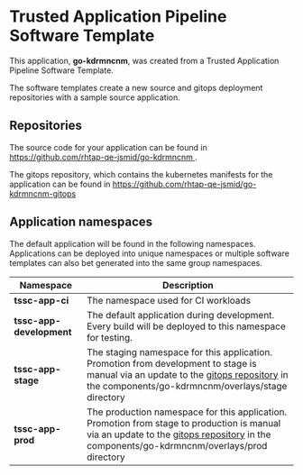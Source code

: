 # Trusted Application Pipeline Software Template

This application, **go-kdrmncnm**, was created from a Trusted Application Pipeline Software Template.

The software templates create a new source and gitops deployment repositories with a sample source application. 

## Repositories

The source code for your application can be found in [https://github.com/rhtap-qe-jsmid/go-kdrmncnm ](https://github.com/rhtap-qe-jsmid/go-kdrmncnm ).
 
The gitops repository, which contains the kubernetes manifests for the application can be found in 
[https://github.com/rhtap-qe-jsmid/go-kdrmncnm-gitops ](https://github.com/rhtap-qe-jsmid/go-kdrmncnm-gitops ) 

## Application namespaces 

The default application will be found in the following namespaces. Applications can be deployed into unique namespaces or multiple software templates can also bet generated into the same group namespaces.  

|  Namespace   |  Description   |  
| -------- | -------- |
| **tssc-app-ci** | The namespace used for CI workloads |
| **tssc-app-development** | The default application during development. Every build will be deployed to this namespace for testing. |
| **tssc-app-stage** | The staging namespace for this application. Promotion from development to stage is manual via an update to the [gitops repository](https://github.com/rhtap-qe-jsmid/go-kdrmncnm-gitops ) in the components/go-kdrmncnm/overlays/stage directory |
| **tssc-app-prod** | The production namespace for this application. Promotion from stage to production is manual via an update to the [gitops repository](https://github.com/rhtap-qe-jsmid/go-kdrmncnm-gitops ) in the components/go-kdrmncnm/overlays/prod directory |
